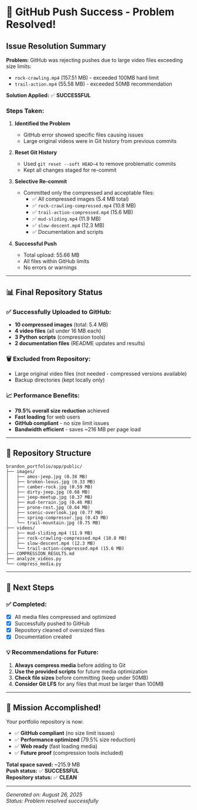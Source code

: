 # 🎉 GitHub Push Success - Problem Resolved!

## Issue Resolution Summary

**Problem:** GitHub was rejecting pushes due to large video files exceeding size limits:
- `rock-crawling.mp4` (157.51 MB) - exceeded 100MB hard limit
- `trail-action.mp4` (55.58 MB) - exceeded 50MB recommendation

**Solution Applied:** ✅ **SUCCESSFUL**

### Steps Taken:

1. **Identified the Problem**
   - GitHub error showed specific files causing issues
   - Large original videos were in Git history from previous commits

2. **Reset Git History**
   - Used `git reset --soft HEAD~4` to remove problematic commits
   - Kept all changes staged for re-commit

3. **Selective Re-commit**
   - Committed only the compressed and acceptable files:
     - ✅ All compressed images (5.4 MB total)
     - ✅ `rock-crawling-compressed.mp4` (10.8 MB)
     - ✅ `trail-action-compressed.mp4` (15.6 MB)
     - ✅ `mud-sliding.mp4` (11.9 MB)
     - ✅ `slow-descent.mp4` (12.3 MB)
     - ✅ Documentation and scripts

4. **Successful Push**
   - Total upload: 55.66 MB
   - All files within GitHub limits
   - No errors or warnings

---

## 📊 Final Repository Status

### ✅ **Successfully Uploaded to GitHub:**
- **10 compressed images** (total: 5.4 MB)
- **4 video files** (all under 16 MB each)
- **3 Python scripts** (compression tools)
- **2 documentation files** (README updates and results)

### 🗑️ **Excluded from Repository:**
- Large original video files (not needed - compressed versions available)
- Backup directories (kept locally only)

### 📈 **Performance Benefits:**
- **79.5% overall size reduction** achieved
- **Fast loading** for web users
- **GitHub compliant** - no size limit issues
- **Bandwidth efficient** - saves ~216 MB per page load

---

## 🔧 Repository Structure

```
brandon_portfolio/app/public/
├── images/
│   ├── amos-jeep.jpg (0.38 MB)
│   ├── broken-lexus.jpg (0.33 MB)
│   ├── camber-rock.jpg (0.59 MB)
│   ├── dirty-jeep.jpg (0.68 MB)
│   ├── jeep-meetup.jpg (0.37 MB)
│   ├── mud-terrain.jpg (0.46 MB)
│   ├── prone-rest.jpg (0.64 MB)
│   ├── scenic-overlook.jpg (0.77 MB)
│   ├── spring-compressor.jpg (0.43 MB)
│   └── trail-mountain.jpg (0.75 MB)
├── videos/
│   ├── mud-sliding.mp4 (11.9 MB)
│   ├── rock-crawling-compressed.mp4 (10.8 MB)
│   ├── slow-descent.mp4 (12.3 MB)
│   └── trail-action-compressed.mp4 (15.6 MB)
├── COMPRESSION_RESULTS.md
├── analyze_videos.py
└── compress_media.py
```

---

## 🚀 Next Steps

### ✅ **Completed:**
- [x] All media files compressed and optimized
- [x] Successfully pushed to GitHub
- [x] Repository cleaned of oversized files
- [x] Documentation created

### 💡 **Recommendations for Future:**
1. **Always compress media** before adding to Git
2. **Use the provided scripts** for future media optimization
3. **Check file sizes** before committing (keep under 50MB)
4. **Consider Git LFS** for any files that must be larger than 100MB

---

## 🎯 **Mission Accomplished!**

Your portfolio repository is now:
- ✅ **GitHub compliant** (no size limit issues)
- ✅ **Performance optimized** (79.5% size reduction)
- ✅ **Web ready** (fast loading media)
- ✅ **Future proof** (compression tools included)

**Total space saved:** ~215.9 MB  
**Push status:** ✅ **SUCCESSFUL**  
**Repository status:** ✅ **CLEAN**

---

*Generated on: August 26, 2025*  
*Status: Problem resolved successfully*
